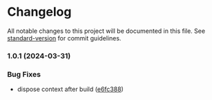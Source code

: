 # Changelog

All notable changes to this project will be documented in this file. See [standard-version](https://github.com/conventional-changelog/standard-version) for commit guidelines.

### 1.0.1 (2024-03-31)


### Bug Fixes

* dispose context after build ([e6fc388](https://github.com/zweifisch/instjs/commit/e6fc388d74feaba2a4ae90064f68f8671e939b54))

